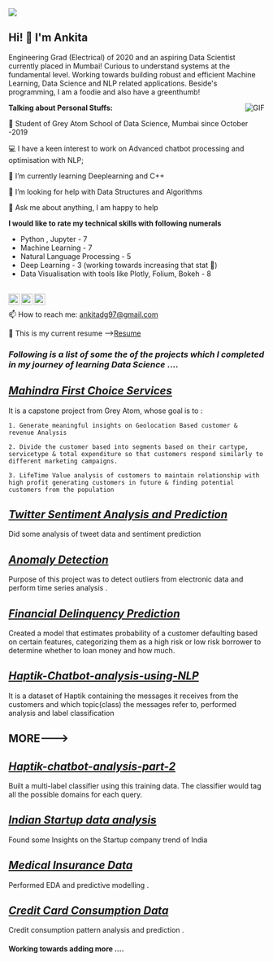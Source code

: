 ![](https://visitor-badge.glitch.me/badge?page_id=ankitaduttagupta.ankitaduttagupta)

## Hi! 👋 I'm Ankita

Engineering Grad (Electrical) of 2020 and  an aspiring Data Scientist currently placed in Mumbai!
Curious to understand systems at the fundamental level. Working towards building robust and efficient Machine Learning, Data Science and NLP related applications.
Beside's programming, I am a foodie and also have a greenthumb!

  <img align="right" alt="GIF" src="https://media.giphy.com/media/836HiJc7pgzy8iNXCn/giphy.gif" />

**Talking about Personal Stuffs:**

👨 Student of Grey Atom School of Data Science, Mumbai since October -2019

💻 I have a keen interest to work on Advanced chatbot processing and optimisation with NLP;

🌱 I’m currently learning Deeplearning and C++

🤔 I’m looking for help with Data Structures and Algorithms

💬 Ask me about anything, I am happy to help

**I would like to rate my technical skills with following numerals**
- Python , Jupyter - 7
- Machine Learning - 7
- Natural Language Processing - 5
- Deep Learning - 3 (working towards increasing that stat 🤝)
- Data Visualisation with tools like Plotly, Folium, Bokeh - 8
<br/>

<a href="https://www.linkedin.com/in/ankitadg97/">
  <img align="left" alt="Ankita's LinkdeIN" width="22px" src="https://cdn.jsdelivr.net/npm/simple-icons@v3/icons/linkedin.svg" />
</a>
<a href="https://t.me/ankitadg97">
  <img align="left" alt="Ankita's Telegram" width="22px" src="https://cdn.jsdelivr.net/npm/simple-icons@v3/icons/telegram.svg" />
</a>
<a href="https://www.instagram.com/ankita_d_g/">
  <img align="left" alt="Abhishek's Instagram" width="22px" src="https://cdn.jsdelivr.net/npm/simple-icons@v3/icons/instagram.svg" />
</a>
<br/>

📫 How to reach me: ankitadg97@gmail.com

📝 This is my current resume -->[Resume](https://drive.google.com/file/d/1Tj8k4SB2Ii4WolUZbzaoebGNtweNvfWY/view?usp=sharing)

### *Following is a list of some the of the projects which I completed in my journey of  learning Data Science* .... 


## *[Mahindra First Choice Services](https://github.com/ankitaduttagupta/Mahindra_first_choice_capstone)*

It is a capstone project from Grey Atom, whose goal is to :

    1. Generate meaningful insights on Geolocation Based customer & revenue Analysis
    
    2. Divide the customer based into segments based on their cartype, servicetype & total expenditure so that customers respond similarly to different marketing campaigns.
    
    3. LifeTime Value analysis of customers to maintain relationship with high profit generating customers in future & finding potential customers from the population

## *[Twitter Sentiment Analysis and Prediction](https://github.com/ankitaduttagupta/Twitter-Sentiment-Analysis-and-Prediction)*

Did some analysis of tweet data and sentiment prediction

## *[Anomaly Detection ](https://github.com/ankitaduttagupta/Time-Series-Analysis)*

Purpose of this project  was  to detect outliers from electronic data  and perform time series analysis .

## *[Financial Delinquency Prediction](https://github.com/ankitaduttagupta/Financial-Delinquency-Prediction)*

 Created a model that estimates probability of a customer defaulting based on certain features, categorizing them as a high risk or low risk borrower to determine whether to loan money and how much.
 

## *[Haptik-Chatbot-analysis-using-NLP](https://github.com/ankitaduttagupta/Haptik-Chatbot-analysis-part1)*

It is a dataset of Haptik containing the messages it receives from the customers and which topic(class) the messages refer to, performed analysis and  label classification

## MORE--->

## *[Haptik-chatbot-analysis-part-2](https://github.com/ankitaduttagupta/Haptik-chatbot-analysis-part-2)*

Built a multi-label classifier using this training data. The classifier would tag all the possible domains for each query. 


## *[Indian Startup data analysis ](https://github.com/ankitaduttagupta/Haptik-chatbot-analysis-part-2)*
 Found some Insights on the Startup company trend of India

## *[Medical Insurance Data ](https://github.com/ankitaduttagupta/Medical_insurance_EDA_prediction)*

Performed EDA and predictive modelling .

## *[Credit Card Consumption Data](https://github.com/ankitaduttagupta/-Grey-Atom-Hackathon-1)*
Credit consumption pattern analysis and prediction .





#### Working towards adding more .... 


